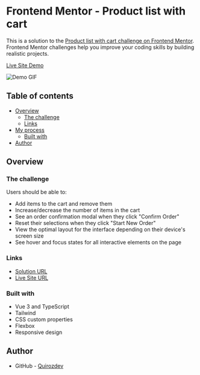 # Frontend Mentor - Product list with cart

This is a solution to the <a href="https://www.frontendmentor.io/challenges/product-list-with-cart-5MmqLVAp_d/hub" target="_blank">Product list with cart challenge on Frontend Mentor</a>. Frontend Mentor challenges help you improve your coding skills by building realistic projects.

<a href="https://quirozdev.github.io/Product-List-With-Cart/" target="_blank">Live Site Demo</a>

<img src="./demo-gif.gif" alt="Demo GIF" />

## Table of contents

- [Overview](#overview)
  - [The challenge](#the-challenge)
  - [Links](#links)
- [My process](#my-process)
  - [Built with](#built-with)
- [Author](#author)

## Overview

### The challenge

Users should be able to:

- Add items to the cart and remove them
- Increase/decrease the number of items in the cart
- See an order confirmation modal when they click "Confirm Order"
- Reset their selections when they click "Start New Order"
- View the optimal layout for the interface depending on their device's screen size
- See hover and focus states for all interactive elements on the page

### Links

- <a href="https://github.com/Quirozdev/Product-List-With-Cart" target="_blank">Solution URL</a>
- <a href="https://quirozdev.github.io/Product-List-With-Cart/" target="_blank">Live Site URL</a>

### Built with

- Vue 3 and TypeScript
- Tailwind
- CSS custom properties
- Flexbox
- Responsive design

## Author

- GitHub - <a href="https://github.com/Quirozdev" target="_blank">Quirozdev</a>
